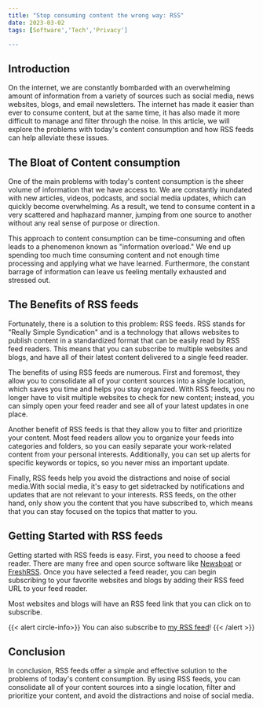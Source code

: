 ```yaml
---
title: "Stop consuming content the wrong way: RSS"
date: 2023-03-02
tags: [Software','Tech','Privacy']

---
```


 ## Introduction
On the internet, we are constantly bombarded with an overwhelming amount of information from a variety of sources such as social media, news websites, blogs, and email newsletters.
The internet has made it easier than ever to consume content, but at the same time, it has also made it more difficult to manage and filter through the noise.
In this article, we will explore the problems with today's content consumption and how RSS feeds can help alleviate these issues.

## The Bloat of Content consumption
One of the main problems with today's content consumption is the sheer volume of information that we have access to.
We are constantly inundated with new articles, videos, podcasts, and social media updates, which can quickly become overwhelming.
As a result, we tend to consume content in a very scattered and haphazard manner, jumping from one source to another without any real sense of purpose or direction.

This approach to content consumption can be time-consuming and often leads to a phenomenon known as "information overload." We end up spending too much time consuming content and not enough time processing and applying what we have learned.
Furthermore, the constant barrage of information can leave us feeling mentally exhausted and stressed out.

## The Benefits of RSS feeds

Fortunately, there is a solution to this problem: RSS feeds.
RSS stands for "Really Simple Syndication" and is a technology that allows websites to publish content in a standardized format that can be easily read by RSS feed readers. This means that you can subscribe to multiple websites and blogs, and have all of their latest content delivered to a single feed reader.


The benefits of using RSS feeds are numerous.
First and foremost, they allow you to consolidate all of your content sources into a single location, which saves you time and helps you stay organized.
With RSS feeds, you no longer have to visit multiple websites to check for new content; instead, you can simply open your feed reader and see all of your latest updates in one place.

Another benefit of RSS feeds is that they allow you to filter and prioritize your content.
Most feed readers allow you to organize your feeds into categories and folders, so you can easily separate your work-related content from your personal interests.
Additionally, you can set up alerts for specific keywords or topics, so you never miss an important update.

Finally, RSS feeds help you avoid the distractions and noise of social media.With social media, it's easy to get sidetracked by notifications and updates that are not relevant to your interests.
RSS feeds, on the other hand, only show you the content that you have subscribed to, which means that you can stay focused on the topics that matter to you.

## Getting Started with RSS feeds
Getting started with RSS feeds is easy. First, you need to choose a feed reader.
There are many free and open source software like [Newsboat](https://newsboat.org/) or [FreshRSS](https://freshrss.org/). Once you have selected a feed reader, you can begin subscribing to your favorite websites and blogs by adding their RSS feed URL to your feed reader.

Most websites and blogs will have an RSS feed link that you can click on to subscribe.

{{< alert circle-info>}}
You can also subscribe to [my RSS feed](/index.xml)!
{{< /alert >}}

## Conclusion
In conclusion, RSS feeds offer a simple and effective solution to the problems of today's content consumption. By using RSS feeds, you can consolidate all of your content sources into a single location, filter and prioritize your content, and avoid the distractions and noise of social media. 
